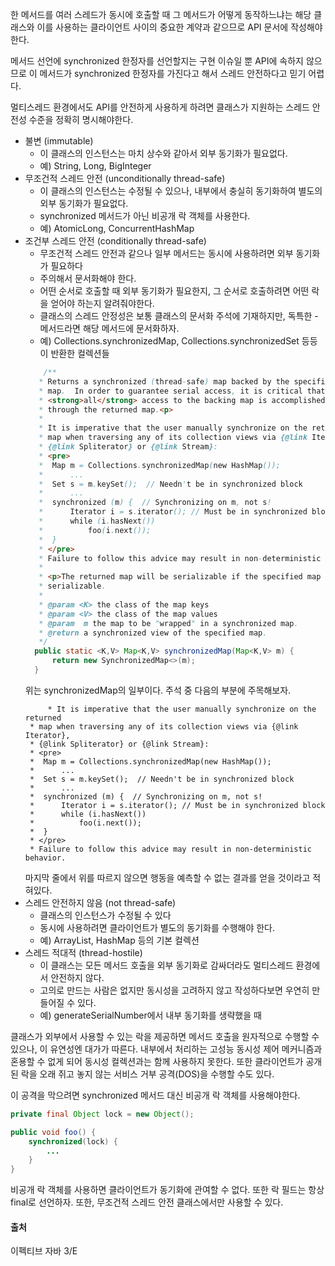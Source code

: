 한 메서드를 여러 스레드가 동시에 호출할 때 그 메서드가 어떻게 동작하느냐는 해당 클래스와 이를 사용하는 클라이언트 사이의 중요한 계약과 같으므로 API 문서에 작성해야한다. 

메서드 선언에 synchronized 한정자를 선언할지는 구현 이슈일 뿐 API에 속하지 않으므로 이 메서드가 synchronized 한정자를 가진다고 해서 스레드 안전하다고 믿기 어렵다. 

멀티스레드 환경에서도 API를 안전하게 사용하게 하려면 클래스가 지원하는 스레드 안전성 수준을 정확히 명시해야한다. 

- 불변 (immutable)
  - 이 클래스의 인스턴스는 마치 상수와 같아서 외부 동기화가 필요없다.
  - 예) String, Long, BigInteger 
- 무조건적 스레드 안전 (unconditionally thread-safe)
  - 이 클래스의 인스턴스는 수정될 수 있으나, 내부에서 충실히 동기화하여 별도의 외부 동기화가 필요없다.
  - synchronized 메서드가 아닌 비공개 락 객체를 사용한다.
  - 예) AtomicLong, ConcurrentHashMap
- 조건부 스레드 안전 (conditionally thread-safe)
  - 무조건적 스레드 안전과 같으나 일부 메서드는 동시에 사용하려면 외부 동기화가 필요하다
  - 주의해서 문서화해야 한다.
  - 어떤 순서로 호출할 때 외부 동기화가 필요한지, 그 순서로 호출하려면 어떤 락을 얻어야 하는지 알려줘야한다.
  - 클래스의 스레드 안정성은 보통 클래스의 문서화 주석에 기재하지만, 독특한   - 메서드라면 해당 메서드에 문서화하자.
  - 예) Collections.synchronizedMap, Collections.synchronizedSet 등등이 반환한 컬렉션들
  ```java
      /**
     * Returns a synchronized (thread-safe) map backed by the specified
     * map.  In order to guarantee serial access, it is critical that
     * <strong>all</strong> access to the backing map is accomplished
     * through the returned map.<p>
     *
     * It is imperative that the user manually synchronize on the returned
     * map when traversing any of its collection views via {@link Iterator},
     * {@link Spliterator} or {@link Stream}:
     * <pre>
     *  Map m = Collections.synchronizedMap(new HashMap());
     *      ...
     *  Set s = m.keySet();  // Needn't be in synchronized block
     *      ...
     *  synchronized (m) {  // Synchronizing on m, not s!
     *      Iterator i = s.iterator(); // Must be in synchronized block
     *      while (i.hasNext())
     *          foo(i.next());
     *  }
     * </pre>
     * Failure to follow this advice may result in non-deterministic behavior.
     *
     * <p>The returned map will be serializable if the specified map is
     * serializable.
     *
     * @param <K> the class of the map keys
     * @param <V> the class of the map values
     * @param  m the map to be "wrapped" in a synchronized map.
     * @return a synchronized view of the specified map.
     */
    public static <K,V> Map<K,V> synchronizedMap(Map<K,V> m) {
        return new SynchronizedMap<>(m);
    }
    ```
    위는 synchronizedMap의 일부이다. 주석 중 다음의 부분에 주목해보자. 
    ```
         * It is imperative that the user manually synchronize on the returned
     * map when traversing any of its collection views via {@link Iterator},
     * {@link Spliterator} or {@link Stream}:
     * <pre>
     *  Map m = Collections.synchronizedMap(new HashMap());
     *      ...
     *  Set s = m.keySet();  // Needn't be in synchronized block
     *      ...
     *  synchronized (m) {  // Synchronizing on m, not s!
     *      Iterator i = s.iterator(); // Must be in synchronized block
     *      while (i.hasNext())
     *          foo(i.next());
     *  }
     * </pre>
     * Failure to follow this advice may result in non-deterministic behavior.
     ```
     마지막 줄에서 위를 따르지 않으면 행동을 예측할 수 없는 결과를 얻을 것이라고 적혀있다. 
- 스레드 안전하지 않음 (not thread-safe)
  - 클래스의 인스턴스가 수정될 수 있다
  - 동시에 사용하려면 클라이언트가 별도의 동기화를 수행해야 한다.
  - 예) ArrayList, HashMap 등의 기본 컬렉션
- 스레드 적대적 (thread-hostile)
  - 이 클래스는 모든 메서드 호출을 외부 동기화로 감싸더라도 멀티스레드 환경에서 안전하지 않다.
  - 고의로 만드는 사람은 없지만 동시성을 고려하지 않고 작성하다보면 우연히 만들어질 수 있다.
  - 예) generateSerialNumber에서 내부 동기화를 생략했을 때



클래스가 외부에서 사용할 수 있는 락을 제공하면 메서드 호출을 원자적으로 수행할 수 있으나, 이 유연성엔 대가가 따른다. 내부에서 처리하는 고성능 동시성 제어 메커니즘과 혼용할 수 없게 되어 동시성 컬렉션과는 함께 사용하지 못한다. 또한 클라이언트가 공개된 락을 오래 쥐고 놓지 않는 서비스 거부 공격(DOS)을 수행할 수도 있다. 

이 공격을 막으려면 synchronized 메서드 대신 비공개 락 객체를 사용해야한다. 

```java
private final Object lock = new Object();

public void foo() {
	synchronized(lock) {
		...
	}
}
```
비공개 락 객체를 사용하면 클라이언트가 동기화에 관여할 수 없다. 또한 락 필드는 항상 final로 선언하자. 또한, 무조건적 스레드 안전 클래스에서만 사용할 수 있다. 

#### 출처

이펙티브 자바 3/E
